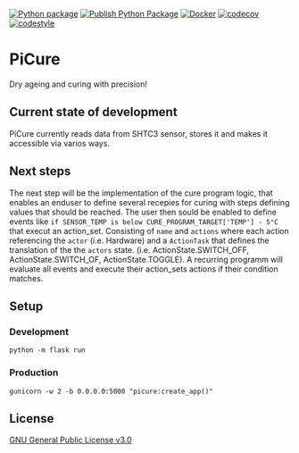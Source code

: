 [![Python package](https://github.com/mhupfauer/picure/actions/workflows/lint_and_install.yml/badge.svg?branch=master)](https://github.com/mhupfauer/picure/actions/workflows/lint_and_install.yml)
[![Publish Python Package](https://github.com/mhupfauer/picure/actions/workflows/publish-wheel.yml/badge.svg)](https://github.com/mhupfauer/picure/actions/workflows/publish-wheel.yml)
[![Docker](https://github.com/mhupfauer/picure/actions/workflows/docker-publish.yml/badge.svg)](https://github.com/mhupfauer/picure/actions/workflows/docker-publish.yml)
[![codecov](https://codecov.io/gh/mhupfauer/picure/branch/master/graph/badge.svg?token=BERJVA1WKV)](https://codecov.io/gh/mhupfauer/picure)
[![codestyle](https://img.shields.io/badge/code%20style-black-black)](https://github.com/psf/black#readme)

# PiCure
Dry ageing and curing with precision!

## Current state of development
PiCure currently reads data from SHTC3 sensor, stores it and makes it accessible via varios ways.

## Next steps
The next step will be the implementation of the cure program logic, that enables an enduser to define several recepies for curing with steps defining values that should be reached. The user then sould be enabled to define events like `if SENSOR_TEMP is below CURE_PROGRAM_TARGET['TEMP'] - 5°C` that execut an action_set. Consisting of `name` and `actions` where each action referencing the `actor` (i.e. Hardware) and a `ActionTask` that defines the translation of the the `actors` state. (i.e. ActionState.SWITCH_OFF, ActionState.SWITCH_OF, ActionState.TOGGLE). A recurring programm will evaluate all events and execute their action_sets actions if their condition matches.

## Setup
### Development
```python -m flask run```

### Production
```gunicorn -w 2 -b 0.0.0.0:5000 "picure:create_app()"```

## License
[GNU General Public License v3.0](https://github.com/mhupfauer/picure/blob/master/LICENSE.txt)

